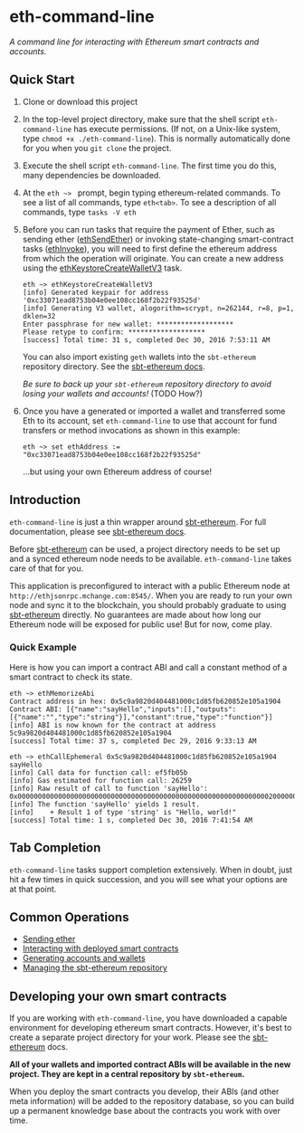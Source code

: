 # eth-command-line
*A command line for interacting with Ethereum smart contracts and accounts.*

## Quick Start
1. Clone or download this project
2. In the top-level project directory, make sure that the shell script `eth-command-line` has
   execute permissions. (If not, on a Unix-like system, type `chmod +x ./eth-command-line`).
   This is normally automatically done for you when you `git clone` the project.
3. Execute the shell script `eth-command-line`. The first time you do this, many dependencies be downloaded.
4. At the `eth ~> ` prompt, begin typing ethereum-related commands. To see a list
   of all commands, type `eth<tab>`. To see a description of all commands, type `tasks -V eth`
5. Before you can run tasks that require the payment of Ether, such as sending ether 
   ([ethSendEther](https://mslinn.gitbooks.io/sbt-ethereum/content/gitbook/tasks.html#ethsendether)) or
   invoking state-changing smart-contract tasks 
   ([ethInvoke](https://mslinn.gitbooks.io/sbt-ethereum/content/gitbook/tasks.html#ethinvoke)), 
   you will need to first define the ethereum address from which the operation will originate. 
   You can create a new address using the
   [ethKeystoreCreateWalletV3](https://mslinn.gitbooks.io/sbt-ethereum/content/gitbook/tasks.html#ethkeystorecreatewalletv3) 
   task.
   ```
   eth ~> ethKeystoreCreateWalletV3
   [info] Generated keypair for address '0xc33071ead8753b04e0ee108cc168f2b22f93525d'
   [info] Generating V3 wallet, alogorithm=scrypt, n=262144, r=8, p=1, dklen=32
   Enter passphrase for new wallet: *******************
   Please retype to confirm: *******************
   [success] Total time: 31 s, completed Dec 30, 2016 7:53:11 AM

   ```
   You can also import existing `geth` wallets into the `sbt-ethereum` repository directory.
   See the [sbt-ethereum docs](https://mslinn.gitbooks.io/sbt-ethereum/content/).

   *Be sure to back up your `sbt-ethereum` repository directory to avoid losing your wallets
   and accounts!* (TODO How?)
6. Once you have a generated or imported a wallet and transferred some Eth to its account,
   set `eth-command-line` to use that account for fund transfers or method invocations as shown in this example:
   ```
   eth ~> set ethAddress := "0xc33071ead8753b04e0ee108cc168f2b22f93525d"

   ```
   ...but using your own Ethereum address of course!
   

## Introduction

`eth-command-line` is just a thin wrapper around [sbt-ethereum](https://github.com/swaldman/sbt-ethereum).
For full documentation, please see [sbt-ethereum docs](https://mslinn.gitbooks.io/sbt-ethereum/content/).

Before [sbt-ethereum](https://github.com/swaldman/sbt-ethereum) can be used,
a project directory needs to be set up and a synced ethereum node needs to be available. 
`eth-command-line` takes care of that for you.

This application is preconfigured to interact with a public Ethereum node at `http://ethjsonrpc.mchange.com:8545/`. 
When you are ready to run your own node and sync it to the blockchain, you should probably graduate to using 
[sbt-ethereum](https://github.com/swaldman/sbt-ethereum) directly.
No guarantees are made about how long our Ethereum node will be exposed for public use!
But for now, come play.

### Quick Example
Here is how you can import a contract ABI and call a constant method of a smart contract to check its state.

```
eth ~> ethMemorizeAbi
Contract address in hex: 0x5c9a9820d404481000c1d85fb620852e105a1904
Contract ABI: [{"name":"sayHello","inputs":[],"outputs":[{"name":"","type":"string"}],"constant":true,"type":"function"}]
[info] ABI is now known for the contract at address 5c9a9820d404481000c1d85fb620852e105a1904
[success] Total time: 37 s, completed Dec 29, 2016 9:33:13 AM

eth ~> ethCallEphemeral 0x5c9a9820d404481000c1d85fb620852e105a1904 sayHello
[info] Call data for function call: ef5fb05b
[info] Gas estimated for function call: 26259
[info] Raw result of call to function 'sayHello': 0x0000000000000000000000000000000000000000000000000000000000000020000000000000000000000000000000000000000000000000000000000000000d48656c6c6f2c20776f726c642100000000000000000000000000000000000000
[info] The function 'sayHello' yields 1 result.
[info]    + Result 1 of type 'string' is "Hello, world!"
[success] Total time: 1 s, completed Dec 30, 2016 7:41:54 AM
```

## Tab Completion
`eth-command-line` tasks support <tab> completion extensively.
When in doubt, just hit <tab> a few times in quick succession, and you will see what your options are at that point.

## Common Operations

* [Sending ether](https://mslinn.gitbooks.io/sbt-ethereum/content/gitbook/tasks.html#ethsender)
* [Interacting with deployed smart contracts](https://github.com/swaldman/sbt-ethereum/blob/master/README.md#interacting-with-deployed-smart-contracts)
* [Generating accounts and wallets](https://github.com/swaldman/sbt-ethereum/blob/master/README.md#generating-accounts-and-wallets)
* [Managing the sbt-ethereum repository](https://github.com/swaldman/sbt-ethereum/blob/master/README.md#the-sbt-ethereum-repository)

## Developing your own smart contracts

If you are working with `eth-command-line`, you have downloaded a capable environment for developing ethereum smart contracts.
However, it's best to create a separate project directory for your work. Please see the [sbt-ethereum](https://github.com/swaldman/sbt-ethereum/blob/master/README.md) docs.

**All of your wallets and imported contract ABIs will be available in the new project. They are kept in a central repository by `sbt-ethereum`.**

When you deploy the smart contracts you develop, their ABIs (and other meta information) will be added to the repository database, so you can
build up a permanent knowledge base about the contracts you work with over time.

